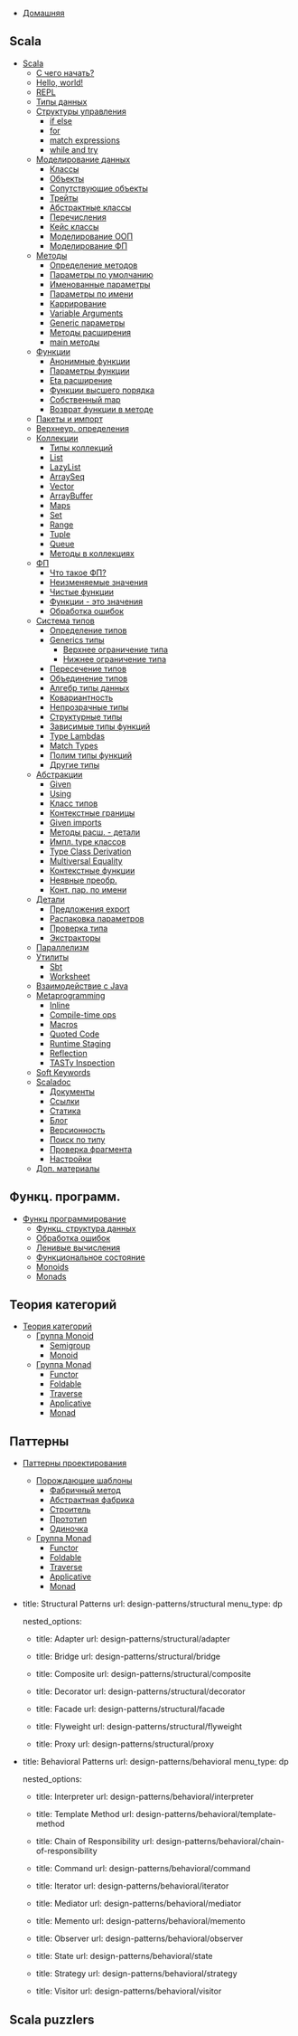 - [Домашняя](README.md)

## Scala
- [Scala](scala/index.md)
  - [С чего начать?](scala/getting-started.md)
  - [Hello, world!](scala/hello_world.md)
  - [REPL](scala/repl.md)
  - [Типы данных](scala/types.md)
  - [Структуры управления](scala/structures.md)
    - [if else](scala/structures/ifelse.md)
    - [for](scala/structures/for.md)
    - [match expressions](scala/structures/match.md)
    - [while and try](scala/structures/others.md)
  - [Моделирование данных](scala/modeling.md)
    - [Классы](scala/modeling/classes.md)
    - [Объекты](scala/modeling/objects.md)
    - [Сопутствующие объекты](scala/modeling/companion-objects.md)
    - [Трейты](scala/modeling/traits.md)
    - [Абстрактные классы](scala/modeling/abstract-class.md)
    - [Перечисления](scala/modeling/enums.md)
    - [Кейс классы](scala/modeling/case-class.md)
    - [Моделирование ООП](scala/modeling/oop.md)
    - [Моделирование ФП](scala/modeling/fp.md)
  - [Методы](scala/methods.md)
    - [Определение методов](scala/methods/method-features.md)
    - [Параметры по умолчанию](scala/methods/default-parameters.md)
    - [Именованные параметры](scala/methods/named-parameters.md)
    - [Параметры по имени](scala/methods/by-name-parameter.md)
    - [Каррирование](scala/methods/partially-applied-functions.md)
    - [Variable Arguments](scala/methods/vararg-parameters.md)
    - [Generic параметры](scala/methods/generic-parameter.md)
    - [Методы расширения](scala/methods/extension-methods.md)
    - [main методы](scala/methods/main-methods.md)
  - [Функции](scala/functions.md)
    - [Анонимные функции](scala/functions/anonymous.md)
    - [Параметры функции](scala/functions/variables.md)
    - [Eta расширение](scala/functions/eta.md)
    - [Функции высшего порядка](scala/functions/hofs.md)
    - [Собственный map](scala/functions/write-map.md)
    - [Возврат функции в методе](scala/functions/returns-function.md)
  - [Пакеты и импорт](scala/packaging.md)
  - [Верхнеур. определения](scala/toplevel-definitions.md)
  - [Коллекции](scala/collections.md)
    - [Типы коллекций](scala/collections/classes.md)
    - [List](scala/collections/list.md)
    - [LazyList](scala/collections/lazylist.md)
    - [ArraySeq](scala/collections/array-seq.md)
    - [Vector](scala/collections/vector.md)
    - [ArrayBuffer](scala/collections/array-buffer.md)
    - [Maps](scala/collections/maps.md)
    - [Set](scala/collections/set.md)
    - [Range](scala/collections/range.md)
    - [Tuple](scala/collections/tuple.md)
    - [Queue](scala/collections/queue.md)
    - [Методы в коллекциях](scala/collections/methods.md)
  - [ФП](scala/fp.md)
    - [Что такое ФП?](scala/fp/what-is-fp.md)
    - [Неизменяемые значения](scala/fp/immutable-values.md)
    - [Чистые функции](scala/fp/pure-functions.md)
    - [Функции - это значения](scala/fp/functions-are-values.md)
    - [Обработка ошибок](scala/fp/functional-error-handling.md)
  - [Система типов](scala/type-system.md)
    - [Определение типов](scala/type-system/types-inferred.md)
    - [Generics типы](scala/type-system/types-generics.md)
      - [Верхнее ограничение типа](scala/type-system/upper-type-bounds.md)
      - [Нижнее ограничение типа](scala/type-system/lower-type-bounds.md)
    - [Пересечение типов](scala/type-system/types-intersection.md)
    - [Объединение типов](scala/type-system/types-union.md)
    - [Алгебр типы данных](scala/type-system/types-adts.md)
    - [Ковариантность](scala/type-system/types-variance.md)
    - [Непрозрачные типы](scala/type-system/types-opaque.md)
    - [Структурные типы](scala/type-system/types-structural.md)
    - [Зависимые типы функций](scala/type-system/types-dependent-function.md)
    - [Type Lambdas](scala/type-system/type-lambdas.md)
    - [Match Types](scala/type-system/match-types.md)
    - [Полим типы функций](scala/type-system/polymorphic-function-types.md)
    - [Другие типы](scala/type-system/types-others.md)
  - [Абстракции](scala/abstractions.md)
    - [Given](scala/abstractions/ca-given.md)
    - [Using](scala/abstractions/ca-using.md)
    - [Класс типов](scala/abstractions/type-classes.md)
    - [Контекстные границы](scala/abstractions/ca-context-bounds.md)
    - [Given imports](scala/abstractions/ca-given-imports.md)
    - [Методы расш. - детали](scala/abstractions/ca-extension-methods.md)
    - [Импл. type классов](scala/abstractions/ca-type-classes.md)
    - [Type Class Derivation](scala/abstractions/ca-type-class-derivation.md)
    - [Multiversal Equality](scala/abstractions/ca-multiversal-equality.md)
    - [Контекстные функции](scala/abstractions/context-functions.md)
    - [Неявные преобр.](scala/abstractions/ca-implicit-conversions.md)
    - [Конт. пар. по имени](scala/abstractions/ca-by-name-parameters.md)
  - [Детали](scala/details.md)
    - [Предложения export](scala/details/export-causes.md)
    - [Распаковка параметров](scala/details/parameter-untupling.md)
    - [Проверка типа](scala/details/type-test.md)
    - [Экстракторы](scala/details/pattern-matching.md)
  - [Параллелизм](scala/concurrency.md)
  - [Утилиты](scala/tools.md)
    - [Sbt](scala/tools/tools-sbt.md)
    - [Worksheet](scala/tools/tools-worksheets.md)
  - [Взаимодействие с Java](scala/with_java.md)
  - [Metaprogramming](scala/metaprogramming.md)
    - [Inline](scala/metaprogramming/inline.md)
    - [Compile-time ops](scala/metaprogramming/compile-time-ops.md)
    - [Macros](scala/metaprogramming/macros.md)
    - [Quoted Code](scala/metaprogramming/quoted-code.md)
    - [Runtime Staging](scala/metaprogramming/runtime-staging.md)
    - [Reflection](scala/metaprogramming/reflection.md)
    - [TASTy Inspection](scala/metaprogramming/tasty-inspection.md)
  - [Soft Keywords](scala/soft-keywords.md)
  - [Scaladoc](scala/scaladoc.md)
    - [Документы](scala/scaladoc/docstrings.md)
    - [Ссылки](scala/scaladoc/linking.md)
    - [Статика](scala/scaladoc/static-site.md)
    - [Блог](scala/scaladoc/blog.md)
    - [Версионность](scala/scaladoc/site-versioning.md)
    - [Поиск по типу](scala/scaladoc/search-engine.md)
    - [Проверка фрагмента](scala/scaladoc/snippet-compiler.md)
    - [Настройки](scala/scaladoc/settings.md)
  - [Доп. материалы](extra.md)

## Функц. программ.
- [Функц программирование](fp/index.md)
  - [Функц. структура данных](fp/data-structures.md)
  - [Обработка ошибок](fp/handling-errors.md)
  - [Ленивые вычисления](fp/laziness.md)
  - [Функциональное состояние](fp/state.md)
  - [Monoids](fp/monoids.md)
  - [Monads](fp/monads.md)

## Теория категорий
- [Теория категорий](typeclass/index.md)
  - [Группа Monoid](typeclass/monoid.md)
    - [Semigroup](typeclass/monoid/semigroup.md)
    - [Monoid](typeclass/monoid/monoid.md)
  - [Группа Monad](typeclass/monad.md)
    - [Functor](typeclass/monad/functor.md)
    - [Foldable](typeclass/monad/foldable.md)
    - [Traverse](typeclass/monad/traverse.md)
    - [Applicative](typeclass/monad/applicative.md)
    - [Monad](typeclass/monad/monad.md)

## Паттерны

- [Паттерны проектирования](patterns/index.md)
  - [Порождающие шаблоны](patterns/creational.md)
    - [Фабричный метод](patterns/creational/factory-method.md)
    - [Абстрактная фабрика](patterns/creational/abstract-factory.md)
    - [Строитель](patterns/creational/builder.md)
    - [Прототип](patterns/creational/prototype.md)
    - [Одиночка](patterns/creational/singleton.md)
  - [Группа Monad](patterns/monad.md)
    - [Functor](patterns/monad/functor.md)
    - [Foldable](patterns/monad/foldable.md)
    - [Traverse](patterns/monad/traverse.md)
    - [Applicative](patterns/monad/applicative.md)
    - [Monad](patterns/monad/monad.md)







- title: Structural Patterns
  url: design-patterns/structural
  menu_type: dp

  nested_options:
  - title: Adapter
    url: design-patterns/structural/adapter

  - title: Bridge
    url: design-patterns/structural/bridge

  - title: Composite
    url: design-patterns/structural/composite

  - title: Decorator
    url: design-patterns/structural/decorator

  - title: Facade
    url: design-patterns/structural/facade

  - title: Flyweight
    url: design-patterns/structural/flyweight

  - title: Proxy
    url: design-patterns/structural/proxy

- title: Behavioral Patterns
  url: design-patterns/behavioral
  menu_type: dp

  nested_options:
  - title: Interpreter
    url: design-patterns/behavioral/interpreter

  - title: Template Method
    url: design-patterns/behavioral/template-method

  - title: Chain of Responsibility
    url: design-patterns/behavioral/chain-of-responsibility

  - title: Command
    url: design-patterns/behavioral/command

  - title: Iterator
    url: design-patterns/behavioral/iterator

  - title: Mediator
    url: design-patterns/behavioral/mediator

  - title: Memento
    url: design-patterns/behavioral/memento

  - title: Observer
    url: design-patterns/behavioral/observer

  - title: State
    url: design-patterns/behavioral/state

  - title: Strategy
    url: design-patterns/behavioral/strategy

  - title: Visitor
    url: design-patterns/behavioral/visitor




## Scala puzzlers
